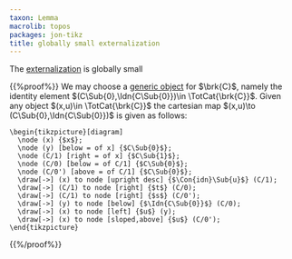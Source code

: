 ```yaml
---
taxon: Lemma
macrolib: topos
packages: jon-tikz
title: globally small externalization
---
```


The [externalization](frct-001R) is globally small

{{%proof%}}
We may choose a [generic object](frct-000K) for $\brk{C}$, namely the identity element $(C\Sub{0},\Idn{C\Sub{0}})\in \TotCat{\brk{C}}$. Given any object $(x,u)\in \TotCat{\brk{C}}$ the cartesian map $(x,u)\to (C\Sub{0},\Idn{C\Sub{0}})$ is given as follows:
```render-latex
\begin{tikzpicture}[diagram]
  \node (x) {$x$};
  \node (y) [below = of x] {$C\Sub{0}$};
  \node (C/1) [right = of x] {$C\Sub{1}$};
  \node (C/0) [below = of C/1] {$C\Sub{0}$};
  \node (C/0') [above = of C/1] {$C\Sub{0}$};
  \draw[->] (x) to node [upright desc] {$\Con{idn}\Sub{u}$} (C/1);
  \draw[->] (C/1) to node [right] {$t$} (C/0);
  \draw[->] (C/1) to node [right] {$s$} (C/0');
  \draw[->] (y) to node [below] {$\Idn{C\Sub{0}}$} (C/0);
  \draw[->] (x) to node [left] {$u$} (y);
  \draw[->] (x) to node [sloped,above] {$u$} (C/0');
\end{tikzpicture}
```
{{%/proof%}}
